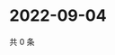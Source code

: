 # 2022-09-04

共 0 条

<!-- BEGIN WEIBO -->
<!-- 最后更新时间 Sun Sep 04 2022 04:16:38 GMT+0800 (China Standard Time) -->

<!-- END WEIBO -->

